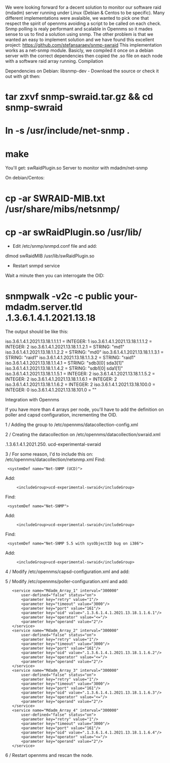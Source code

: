 We were looking forward for a decent solution to monitor our software raid (mdadm) server running under Linux (Debian & Centos to be specific).
Many different implementations were avalaible, we wanted to pick one that respect the spirit of opennms avoiding a script to be called on each check.
Snmp polling is realy performant and scalable in Opennms so it mades sense to us to find a solution using snmp.
The other problem is that we wanted an easy to implement solution and we have found this excellent project: https://github.com/stefansaraev/snmp-swraid
This implementation works as a net-snmp module.
Basicly, we compiled it once on a debian server with the correct dependencies then copied the .so file on each node with a software raid array running.
Compilation

Dependencies on Debian: libsnmp-dev - Download the source or check it out with git then:

 # tar zxvf snmp-swraid.tar.gz &&  cd snmp-swraid
 # ln -s /usr/include/net-snmp .
 # make

You'll get: swRaidPlugin.so
Server to monitor with mdadm/net-snmp

On debian/Centos:

 # cp -ar SWRAID-MIB.txt /usr/share/mibs/netsnmp/
 # cp -ar swRaidPlugin.so /usr/lib/

- Edit /etc/snmp/snmpd.conf file and add:

 dlmod swRaidMIB /usr/lib/swRaidPlugin.so

- Restart snmpd service

Wait a minute then you can interrogate the OID:

 # snmpwalk -v2c -c public your-mdadm.server.tld .1.3.6.1.4.1.2021.13.18

The output should be like this:

iso.3.6.1.4.1.2021.13.18.1.1.1.1 = INTEGER: 1
iso.3.6.1.4.1.2021.13.18.1.1.1.2 = INTEGER: 2
iso.3.6.1.4.1.2021.13.18.1.1.2.1 = STRING: "md1"
iso.3.6.1.4.1.2021.13.18.1.1.2.2 = STRING: "md0"
iso.3.6.1.4.1.2021.13.18.1.1.3.1 = STRING: "raid1"
iso.3.6.1.4.1.2021.13.18.1.1.3.2 = STRING: "raid1"
iso.3.6.1.4.1.2021.13.18.1.1.4.1 = STRING: "sdb3[0] sda3[1]"
iso.3.6.1.4.1.2021.13.18.1.1.4.2 = STRING: "sdb1[0] sda1[1]"
iso.3.6.1.4.1.2021.13.18.1.1.5.1 = INTEGER: 2
iso.3.6.1.4.1.2021.13.18.1.1.5.2 = INTEGER: 2
iso.3.6.1.4.1.2021.13.18.1.1.6.1 = INTEGER: 2
iso.3.6.1.4.1.2021.13.18.1.1.6.2 = INTEGER: 2
iso.3.6.1.4.1.2021.13.18.100.0 = INTEGER: 0
iso.3.6.1.4.1.2021.13.18.101.0 = ""

Integration with Opennms

If you have more than 4 arrays per node, you'll have to add the definition on poller and capsd configuration, incrementing the OID.

1 / Adding the group to /etc/opennms/datacollection-config.xml

   <include-collection dataCollectionGroup="swraid"/>

2 / Creating the datacollection on /etc/opennms/datacollection/swraid.xml

 <?xml version="1.0"?>
 <datacollection-group name="swraid">
 <resourceType name="ucdSwRaid" label="Mdadm (UcdExperimental.18)" resourceLabel="${swRaidDevice} (index ${index})">
 <persistenceSelectorStrategy class="org.opennms.netmgt.collectd.PersistAllSelectorStrategy"/>
 <storageStrategy class="org.opennms.netmgt.dao.support.SiblingColumnStorageStrategy">
   <parameter key="sibling-column-name" value="swRaidDevice" />
 </storageStrategy>
</resourceType>
<group name="ucd-experimental-swraid" ifType="all">
 <mibObj oid=".1.3.6.1.4.1.2021.13.18.1.1.1" instance="ucdSwRaid" alias="swRaidIndex" type="integer" />
 <mibObj oid=".1.3.6.1.4.1.2021.13.18.1.1.2" instance="ucdSwRaid" alias="swRaidDevice" type="string" />
 <mibObj oid=".1.3.6.1.4.1.2021.13.18.1.1.3" instance="ucdSwRaid" alias="swRaidPersonality" type="string" />
 <mibObj oid=".1.3.6.1.4.1.2021.13.18.1.1.4" instance="ucdSwRaid" alias="swRaidUnits" type="string" />
 <mibObj oid=".1.3.6.1.4.1.2021.13.18.1.1.5" instance="ucdSwRaid" alias="swRaidUnitCount" type="integer" />
 <mibObj oid=".1.3.6.1.4.1.2021.13.18.1.1.6" instance="ucdSwRaid" alias="swRaidStatus" type="integer" />
 <mibObj oid=".1.3.6.1.4.1.2021.13.18.100.0" instance="ucdSwRaid" alias="swRaidErrorFlag" type="integer" />
 <mibObj oid=".1.3.6.1.4.1.2021.13.18.101.0" instance="ucdSwRaid" alias="swRaidErrMessage" type="string" />
</group>
<systemDef name="Net-SNMP (UCD)">
  <sysoidMask>.1.3.6.1.4.1.2021.250.</sysoidMask>
  <collect>
    <includeGroup>ucd-experimental-swraid</includeGroup>
  </collect>
</systemDef>
</datacollection-group>

3 / For some reason, I'd to include this on: /etc/opennms/datacollection/netsnmp.xml Find:

     <systemDef name="Net-SNMP (UCD)">

Add:

         <includeGroup>ucd-experimental-swraid</includeGroup>

Find:

     <systemDef name="Net-SNMP">

Add:

         <includeGroup>ucd-experimental-swraid</includeGroup>

Find:

     <systemDef name="Net-SNMP 5.5 with sysObjectID bug on i386">

Add:

         <includeGroup>ucd-experimental-swraid</includeGroup>

4 / Modify /etc/opennms/capsd-configuration.xml and add:

 <protocol-plugin protocol="Mdadm_Array_1" class-name="org.opennms.netmgt.capsd.plugins.SnmpPlugin" scan="on" user-defined="false">
     <property key="vbname" value=".1.3.6.1.4.1.2021.13.18.1.1.1.1" />
     <property key="timeout" value="3000"/>
     <property key="retry" value="2"/>
 </protocol-plugin>
 <protocol-plugin protocol="Mdadm_Array_2" class-name="org.opennms.netmgt.capsd.plugins.SnmpPlugin" scan="on" user-defined="false">
     <property key="vbname" value=".1.3.6.1.4.1.2021.13.18.1.1.1.2" />
     <property key="timeout" value="3000"/>
     <property key="retry" value="2"/>
 </protocol-plugin>
 <protocol-plugin protocol="Mdadm_Array_3" class-name="org.opennms.netmgt.capsd.plugins.SnmpPlugin" scan="on" user-defined="false">
     <property key="vbname" value=".1.3.6.1.4.1.2021.13.18.1.1.1.3" />
     <property key="timeout" value="3000"/>
     <property key="retry" value="2"/>
 </protocol-plugin>
 <protocol-plugin protocol="Mdadm_Array_4" class-name="org.opennms.netmgt.capsd.plugins.SnmpPlugin" scan="on" user-defined="false">
     <property key="vbname" value=".1.3.6.1.4.1.2021.13.18.1.1.1.4" />
     <property key="timeout" value="3000"/>
     <property key="retry" value="2"/>
 </protocol-plugin>

5 / Modify /etc/opennms/poller-configuration.xml and add:

       <service name="Mdadm_Array_1" interval="300000"
           user-defined="false" status="on">
           <parameter key="retry" value="1"/>
           <parameter key="timeout" value="3000"/>
           <parameter key="port" value="161"/>
           <parameter key="oid" value=".1.3.6.1.4.1.2021.13.18.1.1.6.1"/>
           <parameter key="operator" value="<="/>
           <parameter key="operand" value="2"/>
       </service>
       <service name="Mdadm_Array_2" interval="300000"
           user-defined="false" status="on">
           <parameter key="retry" value="1"/>
           <parameter key="timeout" value="3000"/>
           <parameter key="port" value="161"/>
           <parameter key="oid" value=".1.3.6.1.4.1.2021.13.18.1.1.6.2"/>
           <parameter key="operator" value="<="/>
           <parameter key="operand" value="2"/>
       </service>
       <service name="Mdadm_Array_3" interval="300000"
           user-defined="false" status="on">
           <parameter key="retry" value="1"/>
           <parameter key="timeout" value="3000"/>
           <parameter key="port" value="161"/>
           <parameter key="oid" value=".1.3.6.1.4.1.2021.13.18.1.1.6.3"/>
           <parameter key="operator" value="<="/>
           <parameter key="operand" value="2"/>
       </service>
       <service name="Mdadm_Array_4" interval="300000"
           user-defined="false" status="on">
           <parameter key="retry" value="1"/>
           <parameter key="timeout" value="3000"/>
           <parameter key="port" value="161"/>
           <parameter key="oid" value=".1.3.6.1.4.1.2021.13.18.1.1.6.4"/>
           <parameter key="operator" value="<="/>
           <parameter key="operand" value="2"/>
       </service>

   <monitor service="Mdadm_Array_1" class-name="org.opennms.netmgt.poller.monitors.SnmpMonitor"/>
   <monitor service="Mdadm_Array_2" class-name="org.opennms.netmgt.poller.monitors.SnmpMonitor"/>
   <monitor service="Mdadm_Array_3" class-name="org.opennms.netmgt.poller.monitors.SnmpMonitor"/>
   <monitor service="Mdadm_Array_4" class-name="org.opennms.netmgt.poller.monitors.SnmpMonitor"/>

6 / Restart opennms and rescan the node. 
